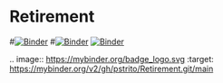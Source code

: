 # Retirement
#[![Binder](https://mybinder.org/badge_logo.svg)](https://mybinder.org/v2/gh/pstrito/Retirement.git/main)
#[![Binder](https://mybinder.org/badge_logo.svg)](https://mybinder.org/v2/gh/pstrito/Retirement.git/main?urlpath=apps%2Fretirement_calculator.ipynb)
[![Binder](https://mybinder.org/badge_logo.svg)](https://mybinder.org/v2/gh/pstrito/Retirement.git/main?urlpath=apps%2Fhttps://mybinder.org/v2/gh/pstrito/Retirement.git/main/retirement_calculator.ipynb)


.. image:: https://mybinder.org/badge_logo.svg
 :target: https://mybinder.org/v2/gh/pstrito/Retirement.git/main
